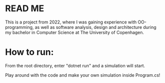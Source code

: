 # READ ME 
This is a project from 2022, where I was gaining experience with OO-programming, as well as software analysis, design and architecture during my bachelor in Computer Science at The University of Copenhagen.

# How to run:
From the root directory, enter "dotnet run" and a simulation will start.

Play around with the code and make your own simulation inside Program.cs! 
